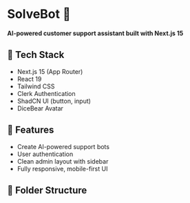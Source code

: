 # SolveBot 🤖

**AI-powered customer support assistant built with Next.js 15**

## 🚀 Tech Stack
- Next.js 15 (App Router)
- React 19
- Tailwind CSS
- Clerk Authentication
- ShadCN UI (button, input)
- DiceBear Avatar

## 🧠 Features
- Create AI-powered support bots
- User authentication
- Clean admin layout with sidebar
- Fully responsive, mobile-first UI

## 📂 Folder Structure